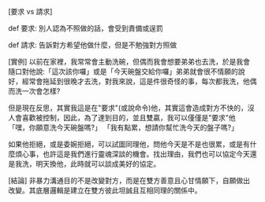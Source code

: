 [要求 vs 請求]

def 要求:
    別人認為不照做的話，會受到責備或逞罰

def 請求:
    告訴對方希望他做什麼，但是不勉強對方照做

[實例]
以前在家裡，我常常會主動洗碗，但偶而我會想要弟弟也去洗，於是我會隨口對他說:「這次該你囉」或是「今天碗盤交給你囉」弟弟就會很不情願的說好，經常會拖延到很晚才去洗，對我來說，這是件很奇怪的事，每次都我洗，他偶而洗一次會怎樣?

但是現在反思，其實我這是在"要求"(或說命令)他，其實這會造成對方不快的，沒人會喜歡被控制，因此，為了達到目的，並且雙贏，我可以僅僅是"要求"他
「嘿，你願意洗今天碗盤嗎?」
「我有點累，想請你幫忙洗今天的盤子嗎?」

如果他拒絕，或是委婉拒絕，可以試圖同理他，問他今天是不是也很累，或是有什麼煩心事，也許這是我們進行靈魂深談的機會。找出理由，我們也可以協定今天還是我洗，明天換他，此時就可以談成美好的協定。

[結論]
非暴力溝通目的不是改變對方，而是在雙方善意且心甘情願下，自願做出改變。其底層邏輯是建立在雙方彼此坦誠且互相同理的關係中。

